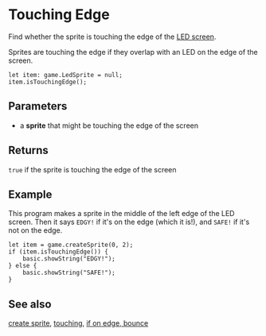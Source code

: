 # Touching Edge

Find whether the sprite is touching the edge of the [LED screen](/device/screen).

Sprites are touching the edge if they overlap with an LED on the edge
of the screen.

```sig
let item: game.LedSprite = null;
item.isTouchingEdge();
```

## Parameters

* a **sprite** that might be touching the edge of the screen

## Returns

`true` if the sprite is touching the edge of the screen

## Example

This program makes a sprite in the middle of the left edge of the LED screen.
Then it says `EDGY!` if it's on the edge (which it is!), and `SAFE!` if it's
not on the edge.

```blocks
let item = game.createSprite(0, 2);
if (item.isTouchingEdge()) {
    basic.showString("EDGY!");
} else {
    basic.showString("SAFE!");
}
```
	
## See also

[create sprite](/reference/game/create-sprite),
[touching](/reference/game/touching),
[if on edge, bounce](/reference/game/if-on-edge-bounce)
